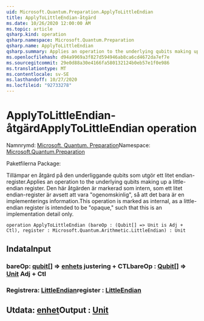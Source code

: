 ```yaml
---
uid: Microsoft.Quantum.Preparation.ApplyToLittleEndian
title: ApplyToLittleEndian-åtgärd
ms.date: 10/26/2020 12:00:00 AM
ms.topic: article
qsharp.kind: operation
qsharp.namespace: Microsoft.Quantum.Preparation
qsharp.name: ApplyToLittleEndian
qsharp.summary: Applies an operation to the underlying qubits making up a little-endian register. This operation is marked as internal, as a little-endian register is intended to be "opaque," such that this is an implementation detail only.
ms.openlocfilehash: d94a9969a3f827d594946ab8ca6cd4672da7ef7e
ms.sourcegitcommit: 29e0d88a30e4166fa580132124b0eb57e1f0e986
ms.translationtype: MT
ms.contentlocale: sv-SE
ms.lasthandoff: 10/27/2020
ms.locfileid: "92733278"
---
```

# <a name="applytolittleendian-operation"></a><span data-ttu-id="09bf8-102">ApplyToLittleEndian-åtgärd</span><span class="sxs-lookup"><span data-stu-id="09bf8-102">ApplyToLittleEndian operation</span></span>

<span data-ttu-id="09bf8-103">Namnrymd: [Microsoft. Quantum. Preparation](xref:Microsoft.Quantum.Preparation)</span><span class="sxs-lookup"><span data-stu-id="09bf8-103">Namespace: [Microsoft.Quantum.Preparation](xref:Microsoft.Quantum.Preparation)</span></span>

<span data-ttu-id="09bf8-104">Paketfilerna [](https://nuget.org/packages/)</span><span class="sxs-lookup"><span data-stu-id="09bf8-104">Package: [](https://nuget.org/packages/)</span></span>


<span data-ttu-id="09bf8-105">Tillämpar en åtgärd på den underliggande qubits som utgör ett litet endian-register.</span><span class="sxs-lookup"><span data-stu-id="09bf8-105">Applies an operation to the underlying qubits making up a little-endian register.</span></span> <span data-ttu-id="09bf8-106">Den här åtgärden är markerad som intern, som ett litet endian-register är avsett att vara "ogenomskinlig", så att det bara är en implementerings information.</span><span class="sxs-lookup"><span data-stu-id="09bf8-106">This operation is marked as internal, as a little-endian register is intended to be "opaque," such that this is an implementation detail only.</span></span>

```qsharp
operation ApplyToLittleEndian (bareOp : (Qubit[] => Unit is Adj + Ctl), register : Microsoft.Quantum.Arithmetic.LittleEndian) : Unit
```


## <a name="input"></a><span data-ttu-id="09bf8-107">Indata</span><span class="sxs-lookup"><span data-stu-id="09bf8-107">Input</span></span>

### <a name="bareop--qubit--unit-adj--ctl"></a><span data-ttu-id="09bf8-108">bareOp: [qubit](xref:microsoft.quantum.lang-ref.qubit)[] => [enhets](xref:microsoft.quantum.lang-ref.unit) justering + CTL</span><span class="sxs-lookup"><span data-stu-id="09bf8-108">bareOp : [Qubit](xref:microsoft.quantum.lang-ref.qubit)[] => [Unit](xref:microsoft.quantum.lang-ref.unit) Adj + Ctl</span></span>




### <a name="register--littleendian"></a><span data-ttu-id="09bf8-109">Registrera: [LittleEndian](xref:Microsoft.Quantum.Arithmetic.LittleEndian)</span><span class="sxs-lookup"><span data-stu-id="09bf8-109">register : [LittleEndian](xref:Microsoft.Quantum.Arithmetic.LittleEndian)</span></span>





## <a name="output--unit"></a><span data-ttu-id="09bf8-110">Utdata: [enhet](xref:microsoft.quantum.lang-ref.unit)</span><span class="sxs-lookup"><span data-stu-id="09bf8-110">Output : [Unit](xref:microsoft.quantum.lang-ref.unit)</span></span>

